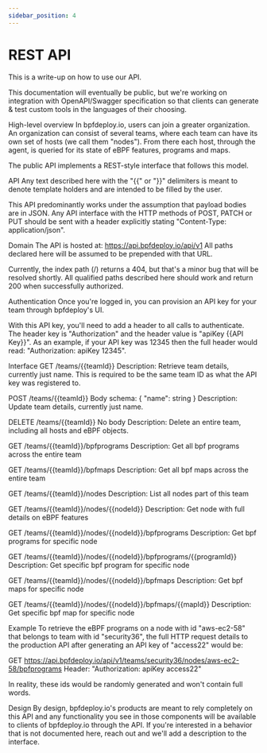 ```yaml
---
sidebar_position: 4
---
```


# REST API

This is a write-up on how to use our API.

This documentation will eventually be public, but we're working on integration with OpenAPI/Swagger specification so that clients can generate & test custom tools in the languages of their choosing.

High-level overview
In bpfdeploy.io, users can join a greater organization. An organization can consist of several teams, where each team can have its own set of hosts (we call them "nodes"). From there each host, through the agent, is queried for its state of eBPF features, programs and maps.

The public API implements a REST-style interface that follows this model.

API
Any text described here with the "{{" or "}}" delimiters is meant to denote template holders and are intended to be filled by the user.

This API predominantly works under the assumption that payload bodies are in JSON. Any API interface with the HTTP methods of POST, PATCH or PUT should be sent with a header explicitly stating "Content-Type: application/json".

Domain
The API is hosted at: https://api.bpfdeploy.io/api/v1
All paths declared here will be assumed to be prepended with that URL.

Currently, the index path (/) returns a 404, but that's a minor bug that will be resolved shortly. All qualified paths described here should work and return 200 when successfully authorized.

Authentication
Once you're logged in, you can provision an API key for your team through bpfdeploy's UI.

With this API key, you'll need to add a header to all calls to authenticate. The header key is "Authorization" and the header value is "apiKey {{API Key}}". As an example, if your API key was 12345 then the full header would read: "Authorization: apiKey 12345".

Interface
GET  /teams/{{teamId}}
Description: Retrieve team details, currently just name. This is required to be the same team ID as what the API key was registered to.

POST  /teams/{{teamId}}
Body schema: { "name": string }
Description: Update team details, currently just name.

DELETE  /teams/{{teamId}}
No body
Description: Delete an entire team, including all hosts and eBPF objects.

GET  /teams/{{teamId}}/bpfprograms
Description: Get all bpf programs across the entire team

GET  /teams/{{teamId}}/bpfmaps
Description: Get all bpf maps across the entire team

GET  /teams/{{teamId}}/nodes
Description: List all nodes part of this team

GET  /teams/{{teamId}}/nodes/{{nodeId}}
Description: Get node with full details on eBPF features

GET  /teams/{{teamId}}/nodes/{{nodeId}}/bpfprograms
Description: Get bpf programs for specific node

GET  /teams/{{teamId}}/nodes/{{nodeId}}/bpfprograms/{{programId}}
Description: Get specific bpf program for specific node

GET  /teams/{{teamId}}/nodes/{{nodeId}}/bpfmaps
Description: Get bpf maps for specific node

GET  /teams/{{teamId}}/nodes/{{nodeId}}/bpfmaps/{{mapId}}
Description: Get specific bpf map for specific node

Example
To retrieve the eBPF programs on a node with id "aws-ec2-58" that belongs to team with id "security36", the full HTTP request details to the production API after generating an API key of "access22" would be:

GET https://api.bpfdeploy.io/api/v1/teams/security36/nodes/aws-ec2-58/bpfprograms
Header: "Authorization: apiKey access22"

In reality, these ids would be randomly generated and won't contain full words.

Design
By design, bpfdeploy.io's products are meant to rely completely on this API and any functionality you see in those components will be available to clients of bpfdeploy.io through the API. If you're interested in a behavior that is not documented here, reach out and we'll add a description to the interface.
